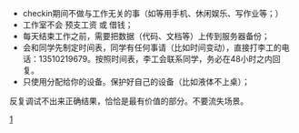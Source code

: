 * <span id="1">checkin期间不做与工作无关的事（如等用手机、休闲娱乐、写作业等；）</span>  
* 工作室不会 预支工资 或 借钱；  
* 每天结束工作之前，需要把数据（代码、文档等）上传到服务器备份；  
* 会和同学先制定时间表，同学有任何事请（比如时间变动），直接打李工的电话：13510219679。按照时间表，李工会联系同学，务必在48小时之内回复。
* 只使用分配给你的设备。保护好自己的设备（比如液体不上桌）；  


反复调试不出来正确结果，恰恰是最有价值的部分。不要流失场景。
 
[1](#1)
